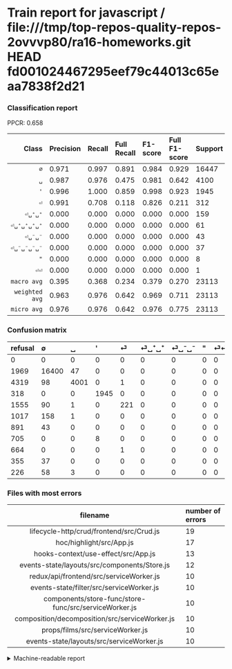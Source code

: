 # Train report for javascript / file:///tmp/top-repos-quality-repos-2ovvvp80/ra16-homeworks.git HEAD fd001024467295eef79c44013c65eaa7838f2d21

### Classification report

PPCR: 0.658

| Class | Precision | Recall | Full Recall | F1-score | Full F1-score | Support | Full Support | PPCR |
|------:|:----------|:-------|:------------|:---------|:---------|:--------|:-------------|:-----|
| `∅` | 0.971| 0.997| 0.891| 0.984| 0.929| 16447| 18416| 0.893 |
| `␣` | 0.987| 0.976| 0.475| 0.981| 0.642| 4100| 8419| 0.487 |
| `'` | 0.996| 1.000| 0.859| 0.998| 0.923| 1945| 2263| 0.859 |
| `⏎` | 0.991| 0.708| 0.118| 0.826| 0.211| 312| 1867| 0.167 |
| `⏎␣⁺␣⁺` | 0.000| 0.000| 0.000| 0.000| 0.000| 159| 1176| 0.135 |
| `⏎␣⁺␣⁺␣⁺␣⁺` | 0.000| 0.000| 0.000| 0.000| 0.000| 61| 287| 0.213 |
| `⏎␣⁻␣⁻` | 0.000| 0.000| 0.000| 0.000| 0.000| 43| 934| 0.046 |
| `⏎␣⁻␣⁻␣⁻␣⁻` | 0.000| 0.000| 0.000| 0.000| 0.000| 37| 392| 0.094 |
| `"` | 0.000| 0.000| 0.000| 0.000| 0.000| 8| 713| 0.011 |
| `⏎⏎` | 0.000| 0.000| 0.000| 0.000| 0.000| 1| 665| 0.002 |
| `macro avg` | 0.395| 0.368| 0.234| 0.379| 0.270| 23113| 35132| 0.658 |
| `weighted avg` | 0.963| 0.976| 0.642| 0.969| 0.711| 23113| 35132| 0.658 |
| `micro avg` | 0.976| 0.976| 0.642| 0.976| 0.775| 23113| 35132| 0.658 |

### Confusion matrix

|refusal|  ∅| ␣| '| ⏎| ⏎␣⁺␣⁺| ⏎␣⁻␣⁻| "| ⏎⏎| ⏎␣⁻␣⁻␣⁻␣⁻| ⏎␣⁺␣⁺␣⁺␣⁺| 
|:---|:---|:---|:---|:---|:---|:---|:---|:---|:---|:---|
|0 |0 |0 |0 |0 |0 |0 |0 |0 |0 |0 |
|1969 |16400 |47 |0 |0 |0 |0 |0 |0 |0 |0 |
|4319 |98 |4001 |0 |1 |0 |0 |0 |0 |0 |0 |
|318 |0 |0 |1945 |0 |0 |0 |0 |0 |0 |0 |
|1555 |90 |1 |0 |221 |0 |0 |0 |0 |0 |0 |
|1017 |158 |1 |0 |0 |0 |0 |0 |0 |0 |0 |
|891 |43 |0 |0 |0 |0 |0 |0 |0 |0 |0 |
|705 |0 |0 |8 |0 |0 |0 |0 |0 |0 |0 |
|664 |0 |0 |0 |1 |0 |0 |0 |0 |0 |0 |
|355 |37 |0 |0 |0 |0 |0 |0 |0 |0 |0 |
|226 |58 |3 |0 |0 |0 |0 |0 |0 |0 |0 |

### Files with most errors

| filename | number of errors|
|:----:|:-----|
| lifecycle-http/crud/frontend/src/Crud.js | 19 |
| hoc/highlight/src/App.js | 17 |
| hooks-context/use-effect/src/App.js | 13 |
| events-state/layouts/src/components/Store.js | 12 |
| redux/api/frontend/src/serviceWorker.js | 10 |
| events-state/filter/src/serviceWorker.js | 10 |
| components/store-func/store-func/src/serviceWorker.js | 10 |
| composition/decomposition/src/serviceWorker.js | 10 |
| props/films/src/serviceWorker.js | 10 |
| events-state/layouts/src/serviceWorker.js | 10 |

<details>
    <summary>Machine-readable report</summary>
```json
{
  "cl_report": {"\"": {"f1-score": 0.0, "precision": 0.0, "recall": 0.0, "support": 8}, "\u0027": {"f1-score": 0.9979476654694716, "precision": 0.9959037378392217, "recall": 1.0, "support": 1945}, "macro avg": {"f1-score": 0.37896639846971836, "precision": 0.3945438932661145, "recall": 0.3681329327858245, "support": 23113}, "micro avg": {"f1-score": 0.9763769307316229, "precision": 0.9763769307316229, "recall": 0.9763769307316229, "support": 23113}, "weighted avg": {"f1-score": 0.969489828469837, "precision": 0.9634906191310817, "recall": 0.9763769307316229, "support": 23113}, "\u2205": {"f1-score": 0.9840688848219374, "precision": 0.9713338071547026, "recall": 0.9971423359883261, "support": 16447}, "\u23ce": {"f1-score": 0.8261682242990654, "precision": 0.9910313901345291, "recall": 0.7083333333333334, "support": 312}, "\u23ce\u23ce": {"f1-score": 0.0, "precision": 0.0, "recall": 0.0, "support": 1}, "\u23ce\u2423\u207a\u2423\u207a": {"f1-score": 0.0, "precision": 0.0, "recall": 0.0, "support": 159}, "\u23ce\u2423\u207a\u2423\u207a\u2423\u207a\u2423\u207a": {"f1-score": 0.0, "precision": 0.0, "recall": 0.0, "support": 61}, "\u23ce\u2423\u207b\u2423\u207b": {"f1-score": 0.0, "precision": 0.0, "recall": 0.0, "support": 43}, "\u23ce\u2423\u207b\u2423\u207b\u2423\u207b\u2423\u207b": {"f1-score": 0.0, "precision": 0.0, "recall": 0.0, "support": 37}, "\u2423": {"f1-score": 0.9814792101067091, "precision": 0.9871699975326919, "recall": 0.9758536585365853, "support": 4100}},
  "cl_report_full": {"\"": {"f1-score": 0.0, "precision": 0.0, "recall": 0.0, "support": 713}, "\u0027": {"f1-score": 0.9226755218216319, "precision": 0.9959037378392217, "recall": 0.859478568272205, "support": 2263}, "macro avg": {"f1-score": 0.2704934423343105, "precision": 0.3945438932661145, "recall": 0.23436148499746762, "support": 35132}, "micro avg": {"f1-score": 0.7748991329727875, "precision": 0.9763769307316229, "recall": 0.642348855744051, "support": 35132}, "weighted avg": {"f1-score": 0.7114941161168873, "precision": 0.8625484847404092, "recall": 0.642348855744051, "support": 35132}, "\u2205": {"f1-score": 0.9291784702549576, "precision": 0.9713338071547026, "recall": 0.8905299739357081, "support": 18416}, "\u23ce": {"f1-score": 0.21148325358851675, "precision": 0.9910313901345291, "recall": 0.11837171933583289, "support": 1867}, "\u23ce\u23ce": {"f1-score": 0.0, "precision": 0.0, "recall": 0.0, "support": 665}, "\u23ce\u2423\u207a\u2423\u207a": {"f1-score": 0.0, "precision": 0.0, "recall": 0.0, "support": 1176}, "\u23ce\u2423\u207a\u2423\u207a\u2423\u207a\u2423\u207a": {"f1-score": 0.0, "precision": 0.0, "recall": 0.0, "support": 287}, "\u23ce\u2423\u207b\u2423\u207b": {"f1-score": 0.0, "precision": 0.0, "recall": 0.0, "support": 934}, "\u23ce\u2423\u207b\u2423\u207b\u2423\u207b\u2423\u207b": {"f1-score": 0.0, "precision": 0.0, "recall": 0.0, "support": 392}, "\u2423": {"f1-score": 0.6415971776779987, "precision": 0.9871699975326919, "recall": 0.47523458843093, "support": 8419}},
  "ppcr": 0.6578902425139473
}
```
</details>
